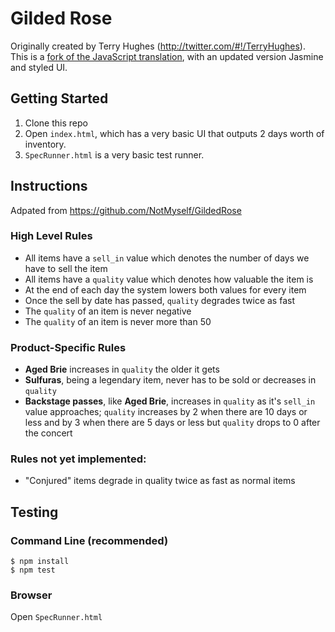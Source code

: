 # Gilded Rose

Originally created by Terry Hughes (http://twitter.com/#!/TerryHughes). This is a [fork of the JavaScript translation](https://github.com/emilybache/GildedRose-Refactoring-Kata/tree/master/js), with an updated version Jasmine and styled UI.

## Getting Started

1. Clone this repo
2. Open `index.html`, which has a very basic UI that outputs 2 days worth of inventory.
3. `SpecRunner.html` is a very basic test runner.

## Instructions

Adpated from https://github.com/NotMyself/GildedRose
### High Level Rules
- All items have a `sell_in` value which denotes the number of days we have to sell the item
- All items have a `quality` value which denotes how valuable the item is
- At the end of each day the system lowers both values for every item
- Once the sell by date has passed, `quality` degrades twice as fast
- The `quality` of an item is never negative
- The `quality` of an item is never more than 50

### Product-Specific Rules
- **Aged Brie** increases in `quality` the older it gets
- **Sulfuras**, being a legendary item, never has to be sold or decreases in `quality`
- **Backstage passes**, like **Aged Brie**, increases in `quality` as it's `sell_in` value approaches; `quality` increases by 2 when there are 10 days or less and by 3 when there are 5 days or less but `quality` drops to 0 after the concert

### Rules not yet implemented:
- "Conjured" items degrade in quality twice as fast as normal items

## Testing

### Command Line (recommended)

```
$ npm install
$ npm test
```

### Browser

Open `SpecRunner.html`
